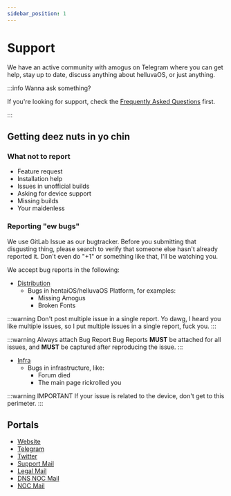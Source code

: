 ```yaml
---
sidebar_position: 1
---
```


# Support

We have an active community with amogus on Telegram where you can get help, stay up to date, discuss anything about helluvaOS, or just anything.

:::info Wanna ask something?

If you're looking for support, check the [Frequently Asked Questions](faq) first.

:::

## Getting deez nuts in yo chin

### What not to report
- Feature request
- Installation help
- Issues in unofficial builds
- Asking for device support
- Missing builds
- Your maidenless

### Reporting "ew bugs"

We use GitLab Issue as our bugtracker. Before you submitting that disgusting thing, please search to verify that someone else hasn't already reported it. Don't even do "+1" or something like that, I'll be watching you.

We accept bug reports in the following:

- [Distribution](https://bugbash.hentaios.com/distribution)
    - Bugs in hentaiOS/helluvaOS Platform, for examples:
      - Missing Amogus
      - Broken Fonts

:::warning Don't post multiple issue in a single report.
Yo dawg, I heard you like multiple issues, so I put multiple issues in a single report, fuck you.
:::

:::warning Always attach Bug Report
Bug Reports **MUST** be attached for all issues, and **MUST** be captured after reproducing the issue.
:::

- [Infra](https://bugbash.hentaios.com/infra)
    - Bugs in infrastructure, like:
        - Forum died
        - The main page rickrolled you

:::warning IMPORTANT
If your issue is related to the device, don't get to this perimeter.
:::


## Portals

- [Website](https://hentaios.com)
- [Telegram](https://t.me/hentaiOSChat)
- [Twitter](https://twitter.com/hentai_os)
- [Support Mail](mailto:support@hentaios.com)
- [Legal Mail](mailto:legal@hentaios.com)
- [DNS NOC Mail](mailto:noc-dns@hentaios.com)
- [NOC Mail](mailto:noc@hentaios.com)

